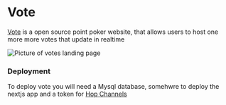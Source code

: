 # Vote

[Vote](https://v.finndore.dev) is a open source point poker website, that allows users to host one more more votes that update in realtime

<picture>
  <source media="(prefers-color-scheme: dark)" srcset=".github/dark-cover.png">
  <img alt="Picture of votes landing page" src=".github/light-cover.png">
</picture>

### Deployment

To deploy vote you will need a Mysql database, somehwre to deploy the nextjs app and a token for [Hop Channels](https://docs.hop.io/sdks/overview)
